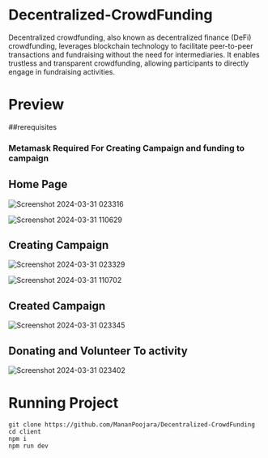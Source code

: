 # Decentralized-CrowdFunding
  Decentralized crowdfunding, also known as decentralized finance (DeFi) crowdfunding, leverages blockchain technology to facilitate peer-to-peer transactions and fundraising without the need for intermediaries. It enables trustless and transparent crowdfunding, allowing participants to directly engage in fundraising activities.

# Preview

##rerequisites
### Metamask Required For Creating Campaign and funding to campaign

## Home Page
![Screenshot 2024-03-31 023316](https://github.com/MananPoojara/Decentralized-CrowdFunding/assets/104253184/f347ef75-39e4-4baf-b3f4-bace964e9b82)

![Screenshot 2024-03-31 110629](https://github.com/MananPoojara/Decentralized-CrowdFunding/assets/104253184/e4ea033b-d1c9-45a1-ba6d-c81515658026)


## Creating Campaign 
![Screenshot 2024-03-31 023329](https://github.com/MananPoojara/Decentralized-CrowdFunding/assets/104253184/c973d47a-f40c-4512-b4b5-ee88525a2130)

![Screenshot 2024-03-31 110702](https://github.com/MananPoojara/Decentralized-CrowdFunding/assets/104253184/9c6f2ce6-60fc-476b-8f77-4252d99c4f42)


## Created Campaign
![Screenshot 2024-03-31 023345](https://github.com/MananPoojara/Decentralized-CrowdFunding/assets/104253184/e28daa25-e503-4bf2-9664-72091d8923d1)

## Donating and Volunteer To activity
![Screenshot 2024-03-31 023402](https://github.com/MananPoojara/Decentralized-CrowdFunding/assets/104253184/5a1f5ad5-6dae-491b-8cde-16f98427511e)


# Running Project 
```
git clone https://github.com/MananPoojara/Decentralized-CrowdFunding
cd client
npm i
npm run dev
```

